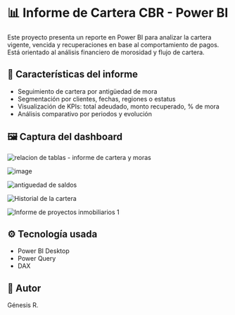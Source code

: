 # 📊 Informe de Cartera CBR - Power BI

Este proyecto presenta un reporte en Power BI para analizar la cartera vigente, vencida y recuperaciones en base al comportamiento de pagos. Está orientado al análisis financiero de morosidad y flujo de cartera.

## 📌 Características del informe

- Seguimiento de cartera por antigüedad de mora
- Segmentación por clientes, fechas, regiones o estatus
- Visualización de KPIs: total adeudado, monto recuperado, % de mora
- Análisis comparativo por periodos y evolución

## 🖼 Captura del dashboard

![relacion de tablas - informe de cartera y moras](https://github.com/user-attachments/assets/b8539406-f907-4c9f-bb01-b7152e37d720)

![image](https://github.com/user-attachments/assets/6542d9cc-ead3-491b-8ac5-05b81c2535dc)

![antiguedad de saldos](https://github.com/user-attachments/assets/eb2a2b89-721f-4ded-a7f6-9a5700e89637)

![Historial de la cartera](https://github.com/user-attachments/assets/737940a1-ccf0-424b-b7eb-0a7c3b63797e)

![Informe de proyectos inmobiliarios 1](https://github.com/user-attachments/assets/a69c9f15-cf8f-40fa-be89-85bed6dbd747)


## ⚙️ Tecnología usada

- Power BI Desktop
- Power Query
- DAX

## 👤 Autor

Génesis R.

